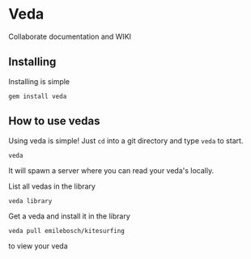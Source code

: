 # Veda 

Collaborate documentation and WIKI

## Installing

Installing is simple

``gem install veda``

## How to use vedas

Using veda is simple! Just ``cd`` into a git directory and type ``veda`` to start.

``veda``
	
It will spawn a server where you can read your veda's locally.

List all vedas in the library

``veda library``

Get a veda and install it in the library

``veda pull emilebosch/kitesurfing``

to view your veda